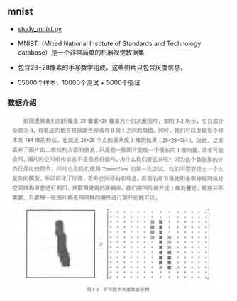 ## mnist 

* [study_mnist.py](20.100-mnist/study_minist.py)

* MNIST（Mixed National Institute of Standards and Technology database）是一个非常简单的机器视觉数据集
* 包含28*28像素的手写数字组成，这些图片只包含灰度信息，
* 55000个样本，10000个测试 + 5000个验证





### 数据介绍

![](readme/20.100-mnist数字灰度信息.png)
